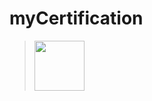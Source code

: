 # myCertification


><img src="https://github.com/developer-onizuka/MachineLearningOnAWS/blob/main/aws-certified-security-specialty.png" width="80">

